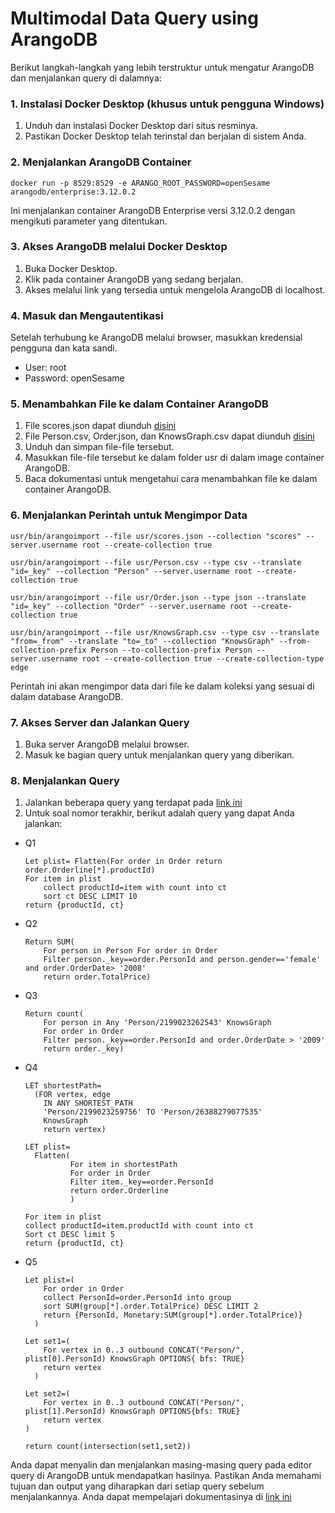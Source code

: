 # Multimodal Data Query using ArangoDB

Berikut langkah-langkah yang lebih terstruktur untuk mengatur ArangoDB dan menjalankan query di dalamnya:

### 1. Instalasi Docker Desktop (khusus untuk pengguna Windows)
1. Unduh dan instalasi Docker Desktop dari situs resminya.
2. Pastikan Docker Desktop telah terinstal dan berjalan di sistem Anda.

### 2. Menjalankan ArangoDB Container
```
docker run -p 8529:8529 -e ARANGO_ROOT_PASSWORD=openSesame arangodb/enterprise:3.12.0.2
```
Ini menjalankan container ArangoDB Enterprise versi 3.12.0.2 dengan mengikuti parameter yang ditentukan.

### 3. Akses ArangoDB melalui Docker Desktop
1. Buka Docker Desktop.
2. Klik pada container ArangoDB yang sedang berjalan.
3. Akses melalui link yang tersedia untuk mengelola ArangoDB di localhost.

### 4. Masuk dan Mengautentikasi
Setelah terhubung ke ArangoDB melalui browser, masukkan kredensial pengguna dan kata sandi.
- User: root
- Password: openSesame

### 5. Menambahkan File ke dalam Container ArangoDB
1. File scores.json dapat diunduh [disini](https://version.helsinki.fi/chzhang/cikm-2020-hands-on-session-for-multi-model-queries/-/blob/master/scores.json])
2. File Person.csv, Order.json, dan KnowsGraph.csv dapat diunduh [disini](https://version.helsinki.fi/chzhang/cikm-2020-hands-on-session-for-multi-model-queries/-/tree/master/Multi-model-data)
3. Unduh dan simpan file-file tersebut.
4. Masukkan file-file tersebut ke dalam folder usr di dalam image container ArangoDB.
5. Baca dokumentasi untuk mengetahui cara menambahkan file ke dalam container ArangoDB.

### 6. Menjalankan Perintah untuk Mengimpor Data
```
usr/bin/arangoimport --file usr/scores.json --collection "scores" --server.username root --create-collection true
```
```
usr/bin/arangoimport --file usr/Person.csv --type csv --translate "id=_key" --collection "Person" --server.username root --create-collection true
```
```
usr/bin/arangoimport --file usr/Order.json --type json --translate "id=_key" --collection "Order" --server.username root --create-collection true
```
```
usr/bin/arangoimport --file usr/KnowsGraph.csv --type csv --translate "from=_from" --translate "to=_to" --collection "KnowsGraph" --from-collection-prefix Person --to-collection-prefix Person --server.username root --create-collection true --create-collection-type edge
```
Perintah ini akan mengimpor data dari file ke dalam koleksi yang sesuai di dalam database ArangoDB.

### 7. Akses Server dan Jalankan Query
1. Buka server ArangoDB melalui browser.
2. Masuk ke bagian query untuk menjalankan query yang diberikan.

### 8. Menjalankan Query
1. Jalankan beberapa query yang terdapat pada [link ini](https://version.helsinki.fi/chzhang/cikm-2020-hands-on-session-for-multi-model-queries/-/blob/master/hands-on.ipynb)
2. Untuk soal nomor terakhir, berikut adalah query yang dapat Anda jalankan:
  - Q1
    ```
    Let plist= Flatten(For order in Order return order.Orderline[*].productId)
    For item in plist
        collect productId=item with count into ct
        sort ct DESC LIMIT 10
    return {productId, ct}
    ```
  - Q2
    ```
    Return SUM(
        For person in Person For order in Order
        Filter person._key==order.PersonId and person.gender=='female' and order.OrderDate> '2008'
        return order.TotalPrice)
    ```
  - Q3
    ```
    Return count(
        For person in Any 'Person/2199023262543' KnowsGraph 
        For order in Order
        Filter person._key==order.PersonId and order.OrderDate > '2009'
        return order._key)
    ```
  - Q4
    ```
    LET shortestPath=
      (FOR vertex, edge
        IN ANY SHORTEST_PATH
        'Person/2199023259756' TO 'Person/26388279077535'
        KnowsGraph
        return vertex)
        
    LET plist=
      Flatten(
              For item in shortestPath
              For order in Order
              Filter item._key==order.PersonId
              return order.Orderline
              )
              
    For item in plist
    collect productId=item.productId with count into ct
    Sort ct DESC limit 5
    return {productId, ct}
    ```
  - Q5
    ```
    Let plist=(
        For order in Order
        collect PersonId=order.PersonId into group
        sort SUM(group[*].order.TotalPrice) DESC LIMIT 2
        return {PersonId, Monetary:SUM(group[*].order.TotalPrice)}
      )
      
    Let set1=(
        For vertex in 0..3 outbound CONCAT("Person/", plist[0].PersonId) KnowsGraph OPTIONS{ bfs: TRUE}
        return vertex
      )
      
    Let set2=(
        For vertex in 0..3 outbound CONCAT("Person/", plist[1].PersonId) KnowsGraph OPTIONS{bfs: TRUE}
        return vertex
    )
    
    return count(intersection(set1,set2))
    ```
Anda dapat menyalin dan menjalankan masing-masing query pada editor query di ArangoDB untuk mendapatkan hasilnya. Pastikan Anda memahami tujuan dan output yang diharapkan dari setiap query sebelum menjalankannya. Anda dapat mempelajari dokumentasinya di [link ini](https://version.helsinki.fi/chzhang/cikm-2020-hands-on-session-for-multi-model-queries/-/blob/master/hands-on.ipynb)
